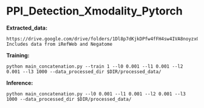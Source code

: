 # PPI_Detection_Xmodality_Pytorch

**Extracted_data:**
```
https://drive.google.com/drive/folders/1Dl8p7dKjkDPfw4fFH4sw4IVA8noyzx0y
Includes data from iRefWeb and Negatome
```


**Training:**
```
python main_concatenation.py --train 1 --l0 0.001 --l1 0.001 --l2 0.001 --l3 1000 --data_processed_dir $DIR/processed_data/
```

**Inference:**
```
python main_concatenation.py --l0 0.001 --l1 0.001 --l2 0.001 --l3 1000 --data_processed_dir $DIR/processed_data/
```
